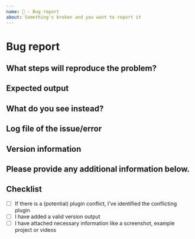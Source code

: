 ```yaml
---
name: 🐛 - Bug report
about: Something's broken and you want to report it
---
```


# Bug report

## What steps will reproduce the problem?

## Expected output

## What do you see instead?

## Log file of the issue/error

<!-- Xcode or Android Studio log files are very important in case of a crash! -->

## Version information

<!-- Please post the output of cordova info -->

## Please provide any additional information below.

## Checklist

<!-- Please check the items below with x and replace the space. [x] NOT [x ] or [+] -->

-   [ ] If there is a (potential) plugin conflict, I've identified the conflicting plugin
-   [ ] I have added a valid version output
-   [ ] I have attached necessary information like a screenshot, example project or videos

